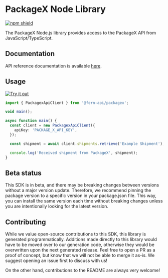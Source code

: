 # PackageX Node Library

[![npm shield](https://img.shields.io/npm/v/@fern-api/packagex)](https://www.npmjs.com/package/@fern-api/packagex)

The PackageX Node.js library provides access to the PackageX API from JavaScript/TypeScript.

## Documentation

API reference documentation is available [here](https://docs.packagex.io/docs/getting-started/welcome).

## Usage

[![Try it out](https://developer.stackblitz.com/img/open_in_stackblitz.svg)](https://stackblitz.com/edit/typescript-example-using-sdk-built-with-fern-84rdp6?file=app.ts)

```typescript
import { PackagexApiClient } from '@fern-api/packagex';

void main();

async function main() {
  const client = new PackagexApiClient({
    apiKey: 'PACKAGE_X_API_KEY',
  });

  const shipment = await client.shipments.retrieve('Example Shipment');

  console.log('Received shipment from PackageX', shipment);
}

```

## Beta status

This SDK is in beta, and there may be breaking changes between versions without a major version update. Therefore, we recommend pinning the package version to a specific version in your package.json file. This way, you can install the same version each time without breaking changes unless you are intentionally looking for the latest version.

## Contributing

While we value open-source contributions to this SDK, this library is generated programmatically. Additions made directly to this library would have to be moved over to our generation code, otherwise they would be overwritten upon the next generated release. Feel free to open a PR as a proof of concept, but know that we will not be able to merge it as-is. We suggest opening an issue first to discuss with us!

On the other hand, contributions to the README are always very welcome!
